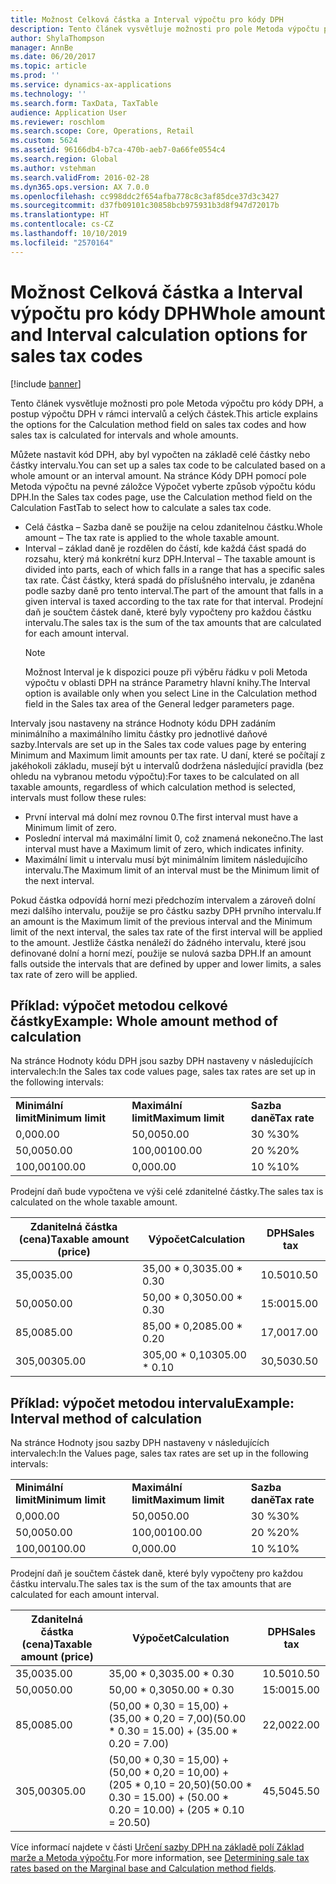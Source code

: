```yaml
---
title: Možnost Celková částka a Interval výpočtu pro kódy DPH
description: Tento článek vysvětluje možnosti pro pole Metoda výpočtu pro kódy DPH, a postup výpočtu DPH v rámci intervalů a celých částek.
author: ShylaThompson
manager: AnnBe
ms.date: 06/20/2017
ms.topic: article
ms.prod: ''
ms.service: dynamics-ax-applications
ms.technology: ''
ms.search.form: TaxData, TaxTable
audience: Application User
ms.reviewer: roschlom
ms.search.scope: Core, Operations, Retail
ms.custom: 5624
ms.assetid: 96166db4-b7ca-470b-aeb7-0a66fe0554c4
ms.search.region: Global
ms.author: vstehman
ms.search.validFrom: 2016-02-28
ms.dyn365.ops.version: AX 7.0.0
ms.openlocfilehash: cc998ddc2f654afba778c8c3af85dce37d3c3427
ms.sourcegitcommit: d37fb09101c30858bcb975931b3d8f947d72017b
ms.translationtype: HT
ms.contentlocale: cs-CZ
ms.lasthandoff: 10/10/2019
ms.locfileid: "2570164"
---
```

# <a name="whole-amount-and-interval-calculation-options-for-sales-tax-codes"></a><span data-ttu-id="5a06d-103">Možnost Celková částka a Interval výpočtu pro kódy DPH</span><span class="sxs-lookup"><span data-stu-id="5a06d-103">Whole amount and Interval calculation options for sales tax codes</span></span>

[!include [banner](../includes/banner.md)]

<span data-ttu-id="5a06d-104">Tento článek vysvětluje možnosti pro pole Metoda výpočtu pro kódy DPH, a postup výpočtu DPH v rámci intervalů a celých částek.</span><span class="sxs-lookup"><span data-stu-id="5a06d-104">This article explains the options for the Calculation method field on sales tax codes and how sales tax is calculated for intervals and whole amounts.</span></span>

<span data-ttu-id="5a06d-105">Můžete nastavit kód DPH, aby byl vypočten na základě celé částky nebo částky intervalu.</span><span class="sxs-lookup"><span data-stu-id="5a06d-105">You can set up a sales tax code to be calculated based on a whole amount or an interval amount.</span></span> <span data-ttu-id="5a06d-106">Na stránce Kódy DPH pomocí pole Metoda výpočtu na pevné záložce Výpočet vyberte způsob výpočtu kódu DPH.</span><span class="sxs-lookup"><span data-stu-id="5a06d-106">In the Sales tax codes page, use the Calculation method field on the Calculation FastTab to select how to calculate a sales tax code.</span></span>
- <span data-ttu-id="5a06d-107">Celá částka – Sazba daně se použije na celou zdanitelnou částku.</span><span class="sxs-lookup"><span data-stu-id="5a06d-107">Whole amount – The tax rate is applied to the whole taxable amount.</span></span>
- <span data-ttu-id="5a06d-108">Interval – základ daně je rozdělen do částí, kde každá část spadá do rozsahu, který má konkrétní kurz DPH.</span><span class="sxs-lookup"><span data-stu-id="5a06d-108">Interval – The taxable amount is divided into parts, each of which falls in a range that has a specific sales tax rate.</span></span> <span data-ttu-id="5a06d-109">Část částky, která spadá do příslušného intervalu, je zdaněna podle sazby daně pro tento interval.</span><span class="sxs-lookup"><span data-stu-id="5a06d-109">The part of the amount that falls in a given interval is taxed according to the tax rate for that interval.</span></span> <span data-ttu-id="5a06d-110">Prodejní daň je součtem částek daně, které byly vypočteny pro každou částku intervalu.</span><span class="sxs-lookup"><span data-stu-id="5a06d-110">The sales tax is the sum of the tax amounts that are calculated for each amount interval.</span></span>
  > [!NOTE]                                                                                                                              
  > <span data-ttu-id="5a06d-111">Možnost Interval je k dispozici pouze při výběru řádku v poli Metoda výpočtu v oblasti DPH na stránce Parametry hlavní knihy.</span><span class="sxs-lookup"><span data-stu-id="5a06d-111">The Interval option is available only when you select Line in the Calculation method field in the Sales tax area of the General ledger parameters page.</span></span> 

<span data-ttu-id="5a06d-112">Intervaly jsou nastaveny na stránce Hodnoty kódu DPH zadáním minimálního a maximálního limitu částky pro jednotlivé daňové sazby.</span><span class="sxs-lookup"><span data-stu-id="5a06d-112">Intervals are set up in the Sales tax code values page by entering Minimum and Maximum limit amounts per tax rate.</span></span> <span data-ttu-id="5a06d-113">U daní, které se počítají z jakéhokoli základu, musejí být u intervalů dodržena následující pravidla (bez ohledu na vybranou metodu výpočtu):</span><span class="sxs-lookup"><span data-stu-id="5a06d-113">For taxes to be calculated on all taxable amounts, regardless of which calculation method is selected, intervals must follow these rules:</span></span>
-   <span data-ttu-id="5a06d-114">První interval má dolní mez rovnou 0.</span><span class="sxs-lookup"><span data-stu-id="5a06d-114">The first interval must have a Minimum limit of zero.</span></span>
-   <span data-ttu-id="5a06d-115">Poslední interval má maximální limit 0, což znamená nekonečno.</span><span class="sxs-lookup"><span data-stu-id="5a06d-115">The last interval must have a Maximum limit of zero, which indicates infinity.</span></span>
-   <span data-ttu-id="5a06d-116">Maximální limit u intervalu musí být minimálním limitem následujícího intervalu.</span><span class="sxs-lookup"><span data-stu-id="5a06d-116">The Maximum limit of an interval must be the Minimum limit of the next interval.</span></span>

<span data-ttu-id="5a06d-117">Pokud částka odpovídá horní mezi předchozím intervalem a zároveň dolní mezi dalšího intervalu, použije se pro částku sazby DPH prvního intervalu.</span><span class="sxs-lookup"><span data-stu-id="5a06d-117">If an amount is the Maximum limit of the previous interval and the Minimum limit of the next interval, the sales tax rate of the first interval will be applied to the amount.</span></span> <span data-ttu-id="5a06d-118">Jestliže částka nenáleží do žádného intervalu, které jsou definované dolní a horní mezí, použije se nulová sazba DPH.</span><span class="sxs-lookup"><span data-stu-id="5a06d-118">If an amount falls outside the intervals that are defined by upper and lower limits, a sales tax rate of zero will be applied.</span></span>

## <a name="example-whole-amount-method-of-calculation"></a><span data-ttu-id="5a06d-119">Příklad: výpočet metodou celkové částky</span><span class="sxs-lookup"><span data-stu-id="5a06d-119">Example: Whole amount method of calculation</span></span>
<span data-ttu-id="5a06d-120">Na stránce Hodnoty kódu DPH jsou sazby DPH nastaveny v následujících intervalech:</span><span class="sxs-lookup"><span data-stu-id="5a06d-120">In the Sales tax code values page, sales tax rates are set up in the following intervals:</span></span>

|                   |                   |              |
|-------------------|-------------------|--------------|
| <span data-ttu-id="5a06d-121">**Minimální limit**</span><span class="sxs-lookup"><span data-stu-id="5a06d-121">**Minimum limit**</span></span> | <span data-ttu-id="5a06d-122">**Maximální limit**</span><span class="sxs-lookup"><span data-stu-id="5a06d-122">**Maximum limit**</span></span> | <span data-ttu-id="5a06d-123">**Sazba daně**</span><span class="sxs-lookup"><span data-stu-id="5a06d-123">**Tax rate**</span></span> |
| <span data-ttu-id="5a06d-124">0,00</span><span class="sxs-lookup"><span data-stu-id="5a06d-124">0.00</span></span>              | <span data-ttu-id="5a06d-125">50,00</span><span class="sxs-lookup"><span data-stu-id="5a06d-125">50.00</span></span>             | <span data-ttu-id="5a06d-126">30 %</span><span class="sxs-lookup"><span data-stu-id="5a06d-126">30%</span></span>          |
| <span data-ttu-id="5a06d-127">50,00</span><span class="sxs-lookup"><span data-stu-id="5a06d-127">50.00</span></span>             | <span data-ttu-id="5a06d-128">100,00</span><span class="sxs-lookup"><span data-stu-id="5a06d-128">100.00</span></span>            | <span data-ttu-id="5a06d-129">20 %</span><span class="sxs-lookup"><span data-stu-id="5a06d-129">20%</span></span>          |
| <span data-ttu-id="5a06d-130">100,00</span><span class="sxs-lookup"><span data-stu-id="5a06d-130">100.00</span></span>            | <span data-ttu-id="5a06d-131">0,00</span><span class="sxs-lookup"><span data-stu-id="5a06d-131">0.00</span></span>              | <span data-ttu-id="5a06d-132">10 %</span><span class="sxs-lookup"><span data-stu-id="5a06d-132">10%</span></span>          |

<span data-ttu-id="5a06d-133">Prodejní daň bude vypočtena ve výši celé zdanitelné částky.</span><span class="sxs-lookup"><span data-stu-id="5a06d-133">The sales tax is calculated on the whole taxable amount.</span></span>

| <span data-ttu-id="5a06d-134">Zdanitelná částka (cena)</span><span class="sxs-lookup"><span data-stu-id="5a06d-134">Taxable amount (price)</span></span> | <span data-ttu-id="5a06d-135">Výpočet</span><span class="sxs-lookup"><span data-stu-id="5a06d-135">Calculation</span></span>    | <span data-ttu-id="5a06d-136">DPH</span><span class="sxs-lookup"><span data-stu-id="5a06d-136">Sales tax</span></span> |
|------------------------|----------------|-----------|
| <span data-ttu-id="5a06d-137">35,00</span><span class="sxs-lookup"><span data-stu-id="5a06d-137">35.00</span></span>                  | <span data-ttu-id="5a06d-138">35,00 \* 0,30</span><span class="sxs-lookup"><span data-stu-id="5a06d-138">35.00 \* 0.30</span></span>  | <span data-ttu-id="5a06d-139">10.50</span><span class="sxs-lookup"><span data-stu-id="5a06d-139">10.50</span></span>     |
| <span data-ttu-id="5a06d-140">50,00</span><span class="sxs-lookup"><span data-stu-id="5a06d-140">50.00</span></span>                  | <span data-ttu-id="5a06d-141">50,00 \* 0,30</span><span class="sxs-lookup"><span data-stu-id="5a06d-141">50.00 \* 0.30</span></span>  | <span data-ttu-id="5a06d-142">15:00</span><span class="sxs-lookup"><span data-stu-id="5a06d-142">15.00</span></span>     |
| <span data-ttu-id="5a06d-143">85,00</span><span class="sxs-lookup"><span data-stu-id="5a06d-143">85.00</span></span>                  | <span data-ttu-id="5a06d-144">85,00 \* 0,20</span><span class="sxs-lookup"><span data-stu-id="5a06d-144">85.00 \* 0.20</span></span>  | <span data-ttu-id="5a06d-145">17,00</span><span class="sxs-lookup"><span data-stu-id="5a06d-145">17.00</span></span>     |
| <span data-ttu-id="5a06d-146">305,00</span><span class="sxs-lookup"><span data-stu-id="5a06d-146">305.00</span></span>                 | <span data-ttu-id="5a06d-147">305,00 \* 0,10</span><span class="sxs-lookup"><span data-stu-id="5a06d-147">305.00 \* 0.10</span></span> | <span data-ttu-id="5a06d-148">30,50</span><span class="sxs-lookup"><span data-stu-id="5a06d-148">30.50</span></span>     |

## <a name="example-interval-method-of-calculation"></a><span data-ttu-id="5a06d-149"> Příklad: výpočet metodou intervalu</span><span class="sxs-lookup"><span data-stu-id="5a06d-149">Example: Interval method of calculation</span></span>
<span data-ttu-id="5a06d-150">Na stránce Hodnoty jsou sazby DPH nastaveny v následujících intervalech:</span><span class="sxs-lookup"><span data-stu-id="5a06d-150">In the Values page, sales tax rates are set up in the following intervals:</span></span>

|                   |                   |              |
|-------------------|-------------------|--------------|
| <span data-ttu-id="5a06d-151">**Minimální limit**</span><span class="sxs-lookup"><span data-stu-id="5a06d-151">**Minimum limit**</span></span> | <span data-ttu-id="5a06d-152">**Maximální limit**</span><span class="sxs-lookup"><span data-stu-id="5a06d-152">**Maximum limit**</span></span> | <span data-ttu-id="5a06d-153">**Sazba daně**</span><span class="sxs-lookup"><span data-stu-id="5a06d-153">**Tax rate**</span></span> |
| <span data-ttu-id="5a06d-154">0,00</span><span class="sxs-lookup"><span data-stu-id="5a06d-154">0.00</span></span>              | <span data-ttu-id="5a06d-155">50,00</span><span class="sxs-lookup"><span data-stu-id="5a06d-155">50.00</span></span>             | <span data-ttu-id="5a06d-156">30 %</span><span class="sxs-lookup"><span data-stu-id="5a06d-156">30%</span></span>          |
| <span data-ttu-id="5a06d-157">50,00</span><span class="sxs-lookup"><span data-stu-id="5a06d-157">50.00</span></span>             | <span data-ttu-id="5a06d-158">100,00</span><span class="sxs-lookup"><span data-stu-id="5a06d-158">100.00</span></span>            | <span data-ttu-id="5a06d-159">20 %</span><span class="sxs-lookup"><span data-stu-id="5a06d-159">20%</span></span>          |
| <span data-ttu-id="5a06d-160">100,00</span><span class="sxs-lookup"><span data-stu-id="5a06d-160">100.00</span></span>            | <span data-ttu-id="5a06d-161">0,00</span><span class="sxs-lookup"><span data-stu-id="5a06d-161">0.00</span></span>              | <span data-ttu-id="5a06d-162">10 %</span><span class="sxs-lookup"><span data-stu-id="5a06d-162">10%</span></span>          |

<span data-ttu-id="5a06d-163">Prodejní daň je součtem částek daně, které byly vypočteny pro každou částku intervalu.</span><span class="sxs-lookup"><span data-stu-id="5a06d-163">The sales tax is the sum of the tax amounts that are calculated for each amount interval.</span></span>

| <span data-ttu-id="5a06d-164">Zdanitelná částka (cena)</span><span class="sxs-lookup"><span data-stu-id="5a06d-164">Taxable amount (price)</span></span> | <span data-ttu-id="5a06d-165">Výpočet</span><span class="sxs-lookup"><span data-stu-id="5a06d-165">Calculation</span></span>                                                               | <span data-ttu-id="5a06d-166">DPH</span><span class="sxs-lookup"><span data-stu-id="5a06d-166">Sales tax</span></span> |
|------------------------|---------------------------------------------------------------------------|-----------|
| <span data-ttu-id="5a06d-167">35,00</span><span class="sxs-lookup"><span data-stu-id="5a06d-167">35.00</span></span>                  | <span data-ttu-id="5a06d-168">35,00 \* 0,30</span><span class="sxs-lookup"><span data-stu-id="5a06d-168">35.00 \* 0.30</span></span>                                                             | <span data-ttu-id="5a06d-169">10.50</span><span class="sxs-lookup"><span data-stu-id="5a06d-169">10.50</span></span>     |
| <span data-ttu-id="5a06d-170">50,00</span><span class="sxs-lookup"><span data-stu-id="5a06d-170">50.00</span></span>                  | <span data-ttu-id="5a06d-171">50,00 \* 0,30</span><span class="sxs-lookup"><span data-stu-id="5a06d-171">50.00 \* 0.30</span></span>                                                             | <span data-ttu-id="5a06d-172">15:00</span><span class="sxs-lookup"><span data-stu-id="5a06d-172">15.00</span></span>     |
| <span data-ttu-id="5a06d-173">85,00</span><span class="sxs-lookup"><span data-stu-id="5a06d-173">85.00</span></span>                  | <span data-ttu-id="5a06d-174">(50,00 \* 0,30 = 15,00) + (35,00 \* 0,20 = 7,00)</span><span class="sxs-lookup"><span data-stu-id="5a06d-174">(50.00 \* 0.30 = 15.00) + (35.00 \* 0.20 = 7.00)</span></span>                          | <span data-ttu-id="5a06d-175">22,00</span><span class="sxs-lookup"><span data-stu-id="5a06d-175">22.00</span></span>     |
| <span data-ttu-id="5a06d-176">305,00</span><span class="sxs-lookup"><span data-stu-id="5a06d-176">305.00</span></span>                 | <span data-ttu-id="5a06d-177">(50,00 \* 0,30 = 15,00) + (50,00 \* 0,20 = 10,00) + (205 \* 0,10 = 20,50)</span><span class="sxs-lookup"><span data-stu-id="5a06d-177">(50.00 \* 0.30 = 15.00) + (50.00 \* 0.20 = 10.00) + (205 \* 0.10 = 20.50)</span></span> | <span data-ttu-id="5a06d-178">45,50</span><span class="sxs-lookup"><span data-stu-id="5a06d-178">45.50</span></span>     |



<span data-ttu-id="5a06d-179">Více informací najdete v části [Určení sazby DPH na základě polí Základ marže a Metoda výpočtu](marginal-base-field.md).</span><span class="sxs-lookup"><span data-stu-id="5a06d-179">For more information, see [Determining sale tax rates based on the Marginal base and Calculation method fields](marginal-base-field.md).</span></span>






